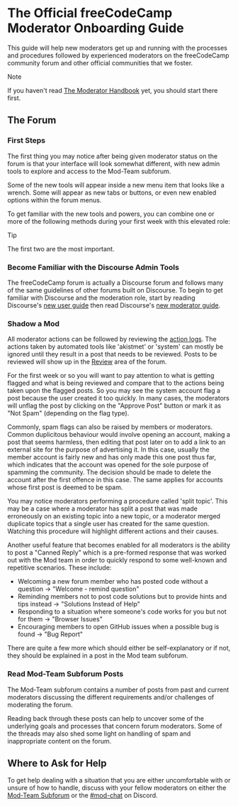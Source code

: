 # The Official freeCodeCamp Moderator Onboarding Guide

This guide will help new moderators get up and running with the processes and procedures followed by experienced moderators on the freeCodeCamp community forum and other official communities that we foster.

> [!NOTE]
> If you haven't read [The Moderator Handbook](https://contribute.freecodecamp.org/#/moderator-handbook) yet, you should start there first.

## The Forum

### First Steps

The first thing you may notice after being given moderator status on the forum is that your interface will look somewhat different, with new admin tools to explore and access to the Mod-Team subforum.

Some of the new tools will appear inside a new menu item that looks like a wrench. Some will appear as new tabs or buttons, or even new enabled options within the forum menus.

To get familiar with the new tools and powers, you can combine one or more of the following methods during your first week with this elevated role:

> [!TIP]
> The first two are the most important.

### Become Familiar with the Discourse Admin Tools

The freeCodeCamp forum is actually a Discourse forum and follows many of the same guidelines of other forums built on Discourse. To begin to get familiar with Discourse and the moderation role, start by reading Discourse's [new user guide](https://meta.discourse.org/t/discourse-new-user-guide/96331) then read Discourse's [new moderator guide](https://meta.discourse.org/t/discourse-moderation-guide/63116).

### Shadow a Mod

All moderator actions can be followed by reviewing the [action logs](https://forum.freecodecamp.org/admin/logs/staff_action_logs). The actions taken by automated tools like 'akistmet' or 'system' can mostly be ignored until they result in a post that needs to be reviewed. Posts to be reviewed will show up in the [Review](https://forum.freecodecamp.org/review) area of the forum.

For the first week or so you will want to pay attention to what is getting flagged and what is being reviewed and compare that to the actions being taken upon the flagged posts. So you may see the system account flag a post because the user created it too quickly. In many cases, the moderators will unflag the post by clicking on the "Approve Post" button or mark it as "Not Spam" (depending on the flag type).

Commonly, spam flags can also be raised by members or moderators. Common duplicitous behaviour would involve opening an account, making a post that seems harmless, then editing that post later on to add a link to an external site for the purpose of advertising it. In this case, usually the member account is fairly new and has only made this one post thus far, which indicates that the account was opened for the sole purpose of spamming the community. The decision should be made to delete the account after the first offence in this case. The same applies for accounts whose first post is deemed to be spam.

You may notice moderators performing a procedure called 'split topic'. This may be a case where a moderator has split a post that was made erroneously on an existing topic into a new topic, or a moderator merged duplicate topics that a single user has created for the same question. Watching this procedure will highlight different actions and their causes.

Another useful feature that becomes enabled for all moderators is the ability to post a "Canned Reply" which is a pre-formed response that was worked out with the Mod team in order to quickly respond to some well-known and repetitive scenarios. These include:

- Welcoming a new forum member who has posted code without a question -> "Welcome - remind question"
- Reminding members not to post code solutions but to provide hints and tips instead -> "Solutions Instead of Help"
- Responding to a situation where someone's code works for you but not for them -> "Browser Issues"
- Encouraging members to open GitHub issues when a possible bug is found -> "Bug Report"

There are quite a few more which should either be self-explanatory or if not, they should be explained in a post in the Mod team subforum.

### Read Mod-Team Subforum Posts

The Mod-Team subforum contains a number of posts from past and current moderators discussing the different requirements and/or challenges of moderating the forum.

Reading back through these posts can help to uncover some of the underlying goals and processes that concern forum moderators. Some of the threads may also shed some light on handling of spam and inappropriate content on the forum.

## Where to Ask for Help

To get help dealing with a situation that you are either uncomfortable with or unsure of how to handle, discuss with your fellow moderators on either the [Mod-Team Subforum](https://forum.freecodecamp.org/c/mod-team/4) or the [#mod-chat](https://discord.com/channels/692816967895220344/693157007418720277) on Discord.
